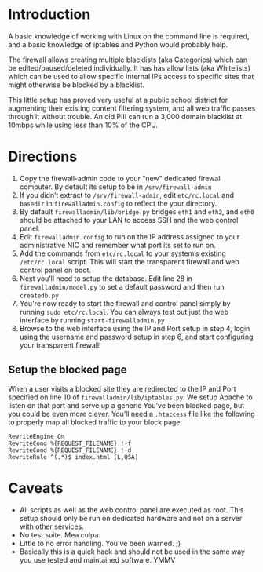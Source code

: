 # Introduction #

A basic knowledge of working with Linux on the command line is required, and a basic knowledge of iptables and Python would probably help.

The firewall allows creating multiple blacklists (aka Categories) which can be edited/paused/deleted individually. It has has allow lists (aka Whitelists) which can be used to allow specific internal IPs access to specific sites that might otherwise be blocked by a blacklist.

This little setup has proved very useful at a public school district for augmenting their existing content filtering system, and all web traffic passes through it without trouble. An old PIII can run a 3,000 domain blacklist at 10mbps while using less than 10% of the CPU.

# Directions #

  1. Copy the firewall-admin code to your "new" dedicated firewall computer. By default its setup to be in `/srv/firewall-admin`
  1. If you didn’t extract to `/srv/firewall-admin`, edit `etc/rc.local` and `basedir` in `firewalladmin.config` to reflect the your directory.
  1. By default `firewalladmin/lib/bridge.py` bridges `eth1` and `eth2`, and `eth0` should be attached to your LAN to access SSH and the web control panel.
  1. Edit `firewalladmin.config` to run on the IP address assigned to your administrative NIC and remember what port its set to run on.
  1. Add the commands from `etc/rc.local` to your system’s existing `/etc/rc.local` script. This will start the transparent firewall and web control panel on boot.
  1. Next you’ll need to setup the database. Edit line 28 in `firewalladmin/model.py` to set a default password and then run `createdb.py`
  1. You're now ready to start the firewall and control panel simply by running `sudo etc/rc.local`. You can always test out just the web interface by running `start-firewalladmin.py`
  1. Browse to the web interface using the IP and Port setup in step 4, login using the username and password setup in step 6, and start configuring your transparent firewall!

## Setup the blocked page ##

When a user visits a blocked site they are redirected to the IP and Port specified on line 10 of `firewalladmin/lib/iptables.py`. We setup Apache to listen on that port and serve up a generic You’ve been blocked page, but you could be even more clever. You’ll need a `.htaccess` file like the following to properly map all blocked traffic to your block page:

```
RewriteEngine On
RewriteCond %{REQUEST_FILENAME} !-f
RewriteCond %{REQUEST_FILENAME} !-d
RewriteRule ^(.*)$ index.html [L,QSA]
```

# Caveats #

  * All scripts as well as the web control panel are executed as root. This setup should only be run on dedicated hardware and not on a server with other services.
  * No test suite. Mea culpa.
  * Little to no error handling. You’ve been warned. ;)
  * Basically this is a quick hack and should not be used in the same way you use tested and maintained software. YMMV